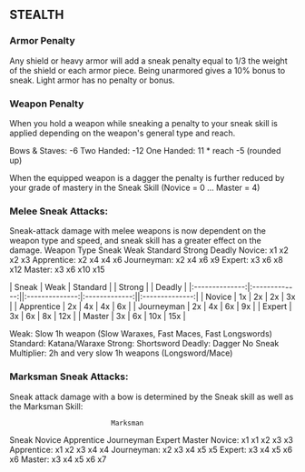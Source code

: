 ## STEALTH

### Armor Penalty
Any shield or heavy armor will add a sneak penalty equal to 1/3 the weight of the shield or each armor piece. Being unarmored gives a 10% bonus to sneak. Light armor has no penalty or bonus.

### Weapon Penalty
When you hold a weapon while sneaking a penalty to your sneak skill is applied depending on the weapon's general type and reach.

Bows & Staves: -6
Two Handed:  -12
One Handed: 11 * reach -5 (rounded up)

When the equipped weapon is a dagger the penalty is further reduced by your grade of mastery in the Sneak Skill
(Novice = 0 ... Master = 4)

### Melee Sneak Attacks:
Sneak-attack damage with melee weapons is now dependent on the weapon type and speed, and sneak skill has a greater effect on the damage.
                           Weapon Type
Sneak              Weak Standard Strong Deadly
Novice:            x1    x2      x2      x3
Apprentice:        x2    x4      x4      x6
Journeyman:        x2    x4      x6      x9
Expert:            x3    x6      x8      x12
Master:            x3    x6      x10     x15 

| Sneak | Weak | Standard | | Strong | | Deadly |
|:--------------:|:-------------:||:--------------:|:-------------:||:--------------:|
| Novice | 1x | 2x | 2x | 3x |
| Apprentice | 2x | 4x | 4x | 6x |
| Journeyman | 2x | 4x | 6x | 9x |
| Expert | 3x | 6x | 8x | 12x |
| Master | 3x | 6x | 10x | 15x |

Weak: Slow 1h weapon (Slow Waraxes, Fast Maces, Fast Longswords)
Standard: Katana/Waraxe
Strong: Shortsword
Deadly: Dagger
No Sneak Multiplier: 2h and very slow 1h weapons (Longsword/Mace)

### Marksman Sneak Attacks:
Sneak attack damage with a bow is determined by the Sneak skill
as well as the Marksman Skill:

                             Marksman
Sneak                Novice Apprentice Journeyman Expert Master
Novice:               x1     x1         x2         x3     x3
Apprentice:           x1     x2         x3         x4     x4
Journeyman:           x2     x3         x4         x5     x5
Expert:               x3     x4         x5         x6     x6
Master:               x3     x4         x5         x6     x7

